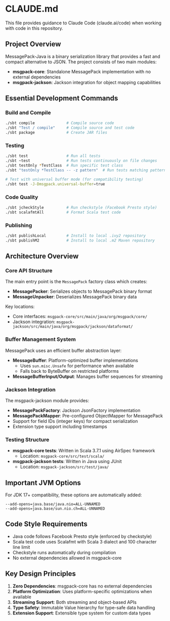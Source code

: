 # CLAUDE.md

This file provides guidance to Claude Code (claude.ai/code) when working with code in this repository.

## Project Overview

MessagePack-Java is a binary serialization library that provides a fast and compact alternative to JSON. The project consists of two main modules:
- **msgpack-core**: Standalone MessagePack implementation with no external dependencies
- **msgpack-jackson**: Jackson integration for object mapping capabilities

## Essential Development Commands

### Build and Compile
```bash
./sbt compile              # Compile source code
./sbt "Test / compile"     # Compile source and test code
./sbt package              # Create JAR files
```

### Testing
```bash
./sbt test                 # Run all tests
./sbt ~test                # Run tests continuously on file changes
./sbt testOnly *TestClass  # Run specific test class
./sbt "testOnly *TestClass -- -z pattern"  # Run tests matching pattern

# Test with universal buffer mode (for compatibility testing)
./sbt test -J-Dmsgpack.universal-buffer=true
```

### Code Quality
```bash
./sbt jcheckStyle          # Run checkstyle (Facebook Presto style)
./sbt scalafmtAll          # Format Scala test code
```

### Publishing
```bash
./sbt publishLocal         # Install to local .ivy2 repository
./sbt publishM2            # Install to local .m2 Maven repository
```

## Architecture Overview

### Core API Structure
The main entry point is the `MessagePack` factory class which creates:
- **MessagePacker**: Serializes objects to MessagePack binary format
- **MessageUnpacker**: Deserializes MessagePack binary data

Key locations:
- Core interfaces: `msgpack-core/src/main/java/org/msgpack/core/`
- Jackson integration: `msgpack-jackson/src/main/java/org/msgpack/jackson/dataformat/`

### Buffer Management System
MessagePack uses an efficient buffer abstraction layer:
- **MessageBuffer**: Platform-optimized buffer implementations
  - Uses `sun.misc.Unsafe` for performance when available
  - Falls back to ByteBuffer on restricted platforms
- **MessageBufferInput/Output**: Manages buffer sequences for streaming

### Jackson Integration
The msgpack-jackson module provides:
- **MessagePackFactory**: Jackson JsonFactory implementation
- **MessagePackMapper**: Pre-configured ObjectMapper for MessagePack
- Support for field IDs (integer keys) for compact serialization
- Extension type support including timestamps

### Testing Structure
- **msgpack-core tests**: Written in Scala 3.7.1 using AirSpec framework
  - Location: `msgpack-core/src/test/scala/`
- **msgpack-jackson tests**: Written in Java using JUnit
  - Location: `msgpack-jackson/src/test/java/`

## Important JVM Options

For JDK 17+ compatibility, these options are automatically added:
```
--add-opens=java.base/java.nio=ALL-UNNAMED
--add-opens=java.base/sun.nio.ch=ALL-UNNAMED
```

## Code Style Requirements
- Java code follows Facebook Presto style (enforced by checkstyle)
- Scala test code uses Scalafmt with Scala 3 dialect and 100 character line limit
- Checkstyle runs automatically during compilation
- No external dependencies allowed in msgpack-core

## Key Design Principles
1. **Zero Dependencies**: msgpack-core has no external dependencies
2. **Platform Optimization**: Uses platform-specific optimizations when available
3. **Streaming Support**: Both streaming and object-based APIs
4. **Type Safety**: Immutable Value hierarchy for type-safe data handling
5. **Extension Support**: Extensible type system for custom data types